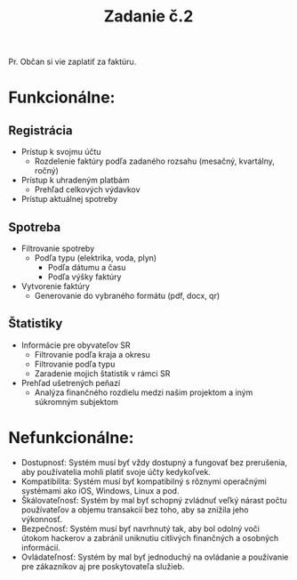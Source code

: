 ﻿---
layout: post
title:  "Zadanie č.2"
excerpt: ""
image: "/images/presentation.png"
---


Pr. Občan si vie zaplatiť za faktúru.

# Funkcionálne:

## Registrácia
- Prístup k svojmu účtu
    - Rozdelenie faktúry podľa zadaného rozsahu (mesačný, kvartálny, ročný)
- Prístup k uhradeným platbám
    - Prehľad celkových výdavkov
- Prístup aktuálnej spotreby

## Spotreba
- Filtrovanie spotreby
    - Podľa typu (elektrika, voda, plyn)
        - Podľa dátumu a času
        - Podľa výšky faktúry
- Vytvorenie faktúry
    - Generovanie do vybraného formátu (pdf, docx, qr)

## Štatistiky
- Informácie pre obyvateľov SR
    - Filtrovanie podľa kraja a okresu
    - Filtrovanie podľa typu
    - Zaradenie mojich štatistik v rámci SR
- Prehľad ušetrených peňazí
    - Analýza finančného rozdielu medzi našim projektom a iným súkromným subjektom

# Nefunkcionálne:

- Dostupnosť: Systém musí byť vždy dostupný a fungovať bez prerušenia, aby používatelia mohli platiť svoje účty kedykoľvek.
- Kompatibilita: Systém musí byť kompatibilný s rôznymi operačnými systémami ako iOS, Windows, Linux a pod.
- Škálovateľnosť: Systém by mal byť schopný zvládnuť veľký nárast počtu používateľov a objemu transakcií bez toho, aby sa znížila jeho výkonnosť.
- Bezpečnosť: Systém musí byť navrhnutý tak, aby bol odolný voči útokom hackerov a zabránil uniknutiu citlivých finančných a osobných informácií.
- Ovládateľnosť: Systém by mal byť jednoduchý na ovládanie a používanie pre zákazníkov aj pre poskytovateľa služieb.

